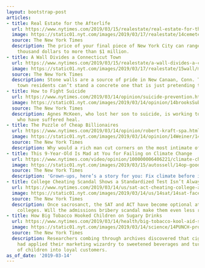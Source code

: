 ```yaml
---
layout: bootstrap-post
articles:
- title: Real Estate for the Afterlife
  url: https://www.nytimes.com/2019/03/15/realestate/real-estate-for-the-afterlife.html
  image: https://static01.nyt.com/images/2019/03/17/realestate/14cemeteries-SUB/merlin_151674171_fe395095-5d01-45a5-a17d-5d98bb8d10a8-facebookJumbo.jpg
  source: The New York Times
  description: The price of your final piece of New York City can range from a few
    thousand dollars to more than $1 million.
- title: A Wall Divides a Connecticut Town
  url: https://www.nytimes.com/2019/03/15/realestate/a-wall-divides-a-connecticut-town.html
  image: https://static01.nyt.com/images/2019/03/17/realestate/15wall/merlin_151615101_e563f4e9-6948-4fb1-ad69-7820889820ca-facebookJumbo.jpg
  source: The New York Times
  description: Stone walls are a source of pride in New Canaan, Conn. That’s why some
    town residents can’t stand a concrete one that is just pretending to be stone.
- title: How to Fight Suicide
  url: https://www.nytimes.com/2019/03/14/opinion/suicide-prevention.html
  image: https://static01.nyt.com/images/2019/03/14/opinion/14brooksSub/14brooksSub-facebookJumbo.jpg
  source: The New York Times
  description: Agnes McKeen, who lost her son to suicide, is working to help those
    who have suffered heal.
- title: The Puzzle of Cheap Billionaires
  url: https://www.nytimes.com/2019/03/14/opinion/robert-kraft-spa.html
  image: https://static01.nyt.com/images/2019/03/14/opinion/14Weiner/14Weiner-facebookJumbo.jpg
  source: The New York Times
  description: Why would a rich man cut corners on the most intimate of investments?
- title: This 9-Year-Old Is Mad at You for Failing on Climate Change
  url: https://www.nytimes.com/video/opinion/100000006406221/climate-change-march-goodbye-earth.html
  image: https://static01.nyt.com/images/2019/03/15/autossell/14op-goodbye-earth/14op-goodbye-earth-videoSixteenByNine1050.jpg
  source: The New York Times
  description: 'Grown-ups, here’s a story for you: Fix climate before it’s too late.'
- title: College Cheating Scandal Shows a Standardized Test Isn’t Always a Fair One
  url: https://www.nytimes.com/2019/03/14/us/sat-act-cheating-college-admissions.html
  image: https://static01.nyt.com/images/2019/03/14/us/14sat/14sat-facebookJumbo.jpg
  source: The New York Times
  description: Once sacrosanct, the SAT and ACT have become optional at hundreds of
    colleges. Will the admissions bribery scandal make them even less relevant?
- title: How Big Tobacco Hooked Children on Sugary Drinks
  url: https://www.nytimes.com/2019/03/14/health/big-tobacco-kool-aid-sugar-obesity.html
  image: https://static01.nyt.com/images/2019/03/14/science/14PUNCH-promo/14PUNCH-promo-facebookJumbo.jpg
  source: The New York Times
  description: Researchers combing through archives discovered that cigarette makers
    had applied their marketing wizardry to sweetened beverages and turned generations
    of children into loyal customers.
as_of_date: '2019-03-14'
---
```


